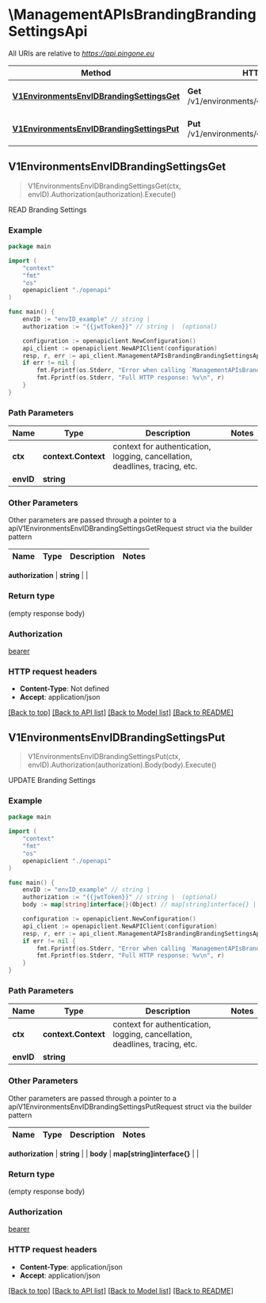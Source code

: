 # \ManagementAPIsBrandingBrandingSettingsApi

All URIs are relative to *https://api.pingone.eu*

Method | HTTP request | Description
------------- | ------------- | -------------
[**V1EnvironmentsEnvIDBrandingSettingsGet**](ManagementAPIsBrandingBrandingSettingsApi.md#V1EnvironmentsEnvIDBrandingSettingsGet) | **Get** /v1/environments/{envID}/brandingSettings | READ Branding Settings
[**V1EnvironmentsEnvIDBrandingSettingsPut**](ManagementAPIsBrandingBrandingSettingsApi.md#V1EnvironmentsEnvIDBrandingSettingsPut) | **Put** /v1/environments/{envID}/brandingSettings | UPDATE Branding Settings



## V1EnvironmentsEnvIDBrandingSettingsGet

> V1EnvironmentsEnvIDBrandingSettingsGet(ctx, envID).Authorization(authorization).Execute()

READ Branding Settings



### Example

```go
package main

import (
    "context"
    "fmt"
    "os"
    openapiclient "./openapi"
)

func main() {
    envID := "envID_example" // string | 
    authorization := "{{jwtToken}}" // string |  (optional)

    configuration := openapiclient.NewConfiguration()
    api_client := openapiclient.NewAPIClient(configuration)
    resp, r, err := api_client.ManagementAPIsBrandingBrandingSettingsApi.V1EnvironmentsEnvIDBrandingSettingsGet(context.Background(), envID).Authorization(authorization).Execute()
    if err != nil {
        fmt.Fprintf(os.Stderr, "Error when calling `ManagementAPIsBrandingBrandingSettingsApi.V1EnvironmentsEnvIDBrandingSettingsGet``: %v\n", err)
        fmt.Fprintf(os.Stderr, "Full HTTP response: %v\n", r)
    }
}
```

### Path Parameters


Name | Type | Description  | Notes
------------- | ------------- | ------------- | -------------
**ctx** | **context.Context** | context for authentication, logging, cancellation, deadlines, tracing, etc.
**envID** | **string** |  | 

### Other Parameters

Other parameters are passed through a pointer to a apiV1EnvironmentsEnvIDBrandingSettingsGetRequest struct via the builder pattern


Name | Type | Description  | Notes
------------- | ------------- | ------------- | -------------

 **authorization** | **string** |  | 

### Return type

 (empty response body)

### Authorization

[bearer](../README.md#bearer)

### HTTP request headers

- **Content-Type**: Not defined
- **Accept**: application/json

[[Back to top]](#) [[Back to API list]](../README.md#documentation-for-api-endpoints)
[[Back to Model list]](../README.md#documentation-for-models)
[[Back to README]](../README.md)


## V1EnvironmentsEnvIDBrandingSettingsPut

> V1EnvironmentsEnvIDBrandingSettingsPut(ctx, envID).Authorization(authorization).Body(body).Execute()

UPDATE Branding Settings



### Example

```go
package main

import (
    "context"
    "fmt"
    "os"
    openapiclient "./openapi"
)

func main() {
    envID := "envID_example" // string | 
    authorization := "{{jwtToken}}" // string |  (optional)
    body := map[string]interface{}(Object) // map[string]interface{} |  (optional)

    configuration := openapiclient.NewConfiguration()
    api_client := openapiclient.NewAPIClient(configuration)
    resp, r, err := api_client.ManagementAPIsBrandingBrandingSettingsApi.V1EnvironmentsEnvIDBrandingSettingsPut(context.Background(), envID).Authorization(authorization).Body(body).Execute()
    if err != nil {
        fmt.Fprintf(os.Stderr, "Error when calling `ManagementAPIsBrandingBrandingSettingsApi.V1EnvironmentsEnvIDBrandingSettingsPut``: %v\n", err)
        fmt.Fprintf(os.Stderr, "Full HTTP response: %v\n", r)
    }
}
```

### Path Parameters


Name | Type | Description  | Notes
------------- | ------------- | ------------- | -------------
**ctx** | **context.Context** | context for authentication, logging, cancellation, deadlines, tracing, etc.
**envID** | **string** |  | 

### Other Parameters

Other parameters are passed through a pointer to a apiV1EnvironmentsEnvIDBrandingSettingsPutRequest struct via the builder pattern


Name | Type | Description  | Notes
------------- | ------------- | ------------- | -------------

 **authorization** | **string** |  | 
 **body** | **map[string]interface{}** |  | 

### Return type

 (empty response body)

### Authorization

[bearer](../README.md#bearer)

### HTTP request headers

- **Content-Type**: application/json
- **Accept**: application/json

[[Back to top]](#) [[Back to API list]](../README.md#documentation-for-api-endpoints)
[[Back to Model list]](../README.md#documentation-for-models)
[[Back to README]](../README.md)

